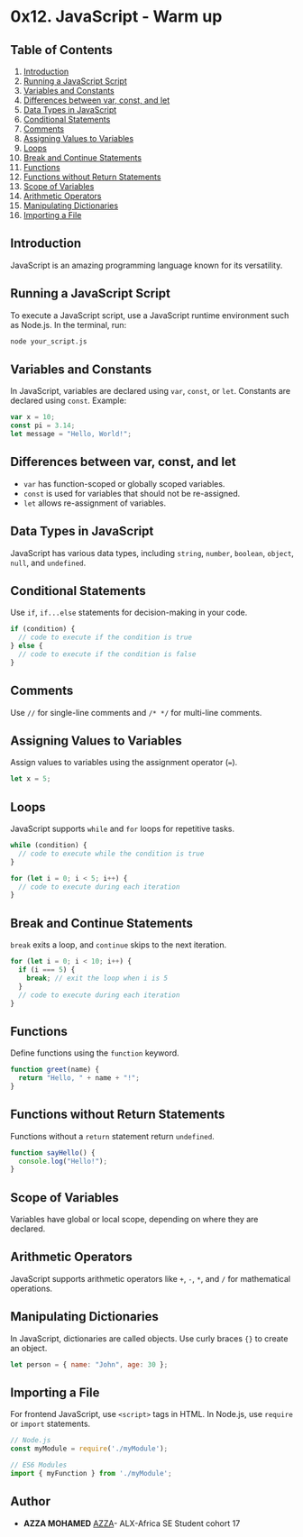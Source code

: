 # 0x12. JavaScript - Warm up

## Table of Contents

1. [Introduction](#introduction)
2. [Running a JavaScript Script](#running-a-javascript-script)
3. [Variables and Constants](#variables-and-constants)
4. [Differences between var, const, and let](#differences-between-var-const-and-let)
5. [Data Types in JavaScript](#data-types-in-javascript)
6. [Conditional Statements](#conditional-statements)
7. [Comments](#comments)
8. [Assigning Values to Variables](#assigning-values-to-variables)
9. [Loops](#loops)
10. [Break and Continue Statements](#break-and-continue-statements)
11. [Functions](#functions)
12. [Functions without Return Statements](#functions-without-return-statements)
13. [Scope of Variables](#scope-of-variables)
14. [Arithmetic Operators](#arithmetic-operators)
15. [Manipulating Dictionaries](#manipulating-dictionaries)
16. [Importing a File](#importing-a-file)

## Introduction

JavaScript is an amazing programming language known for its versatility.

## Running a JavaScript Script

To execute a JavaScript script, use a JavaScript runtime environment such as Node.js. In the terminal, run:

```bash
node your_script.js
```

## Variables and Constants

In JavaScript, variables are declared using `var`, `const`, or `let`. Constants are declared using `const`. Example:

```javascript
var x = 10;
const pi = 3.14;
let message = "Hello, World!";
```

## Differences between var, const, and let

- `var` has function-scoped or globally scoped variables.
- `const` is used for variables that should not be re-assigned.
- `let` allows re-assignment of variables.

## Data Types in JavaScript

JavaScript has various data types, including `string`, `number`, `boolean`, `object`, `null`, and `undefined`.

## Conditional Statements

Use `if`, `if...else` statements for decision-making in your code.

```javascript
if (condition) {
  // code to execute if the condition is true
} else {
  // code to execute if the condition is false
}
```

## Comments

Use `//` for single-line comments and `/* */` for multi-line comments.

## Assigning Values to Variables

Assign values to variables using the assignment operator (`=`).

```javascript
let x = 5;
```

## Loops

JavaScript supports `while` and `for` loops for repetitive tasks.

```javascript
while (condition) {
  // code to execute while the condition is true
}

for (let i = 0; i < 5; i++) {
  // code to execute during each iteration
}
```

## Break and Continue Statements

`break` exits a loop, and `continue` skips to the next iteration.

```javascript
for (let i = 0; i < 10; i++) {
  if (i === 5) {
    break; // exit the loop when i is 5
  }
  // code to execute during each iteration
}
```

## Functions

Define functions using the `function` keyword.

```javascript
function greet(name) {
  return "Hello, " + name + "!";
}
```

## Functions without Return Statements

Functions without a `return` statement return `undefined`.

```javascript
function sayHello() {
  console.log("Hello!");
}
```

## Scope of Variables

Variables have global or local scope, depending on where they are declared.

## Arithmetic Operators

JavaScript supports arithmetic operators like `+`, `-`, `*`, and `/` for mathematical operations.

## Manipulating Dictionaries

In JavaScript, dictionaries are called objects. Use curly braces `{}` to create an object.

```javascript
let person = { name: "John", age: 30 };
```

## Importing a File

For frontend JavaScript, use `<script>` tags in HTML. In Node.js, use `require` or `import` statements.

```javascript
// Node.js
const myModule = require('./myModule');

// ES6 Modules
import { myFunction } from './myModule';
```
## Author
* **AZZA MOHAMED** [AZZA](https://github.com/medazza)- ALX-Africa SE Student cohort 17
